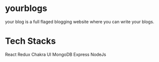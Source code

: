 # yourblogs
your blog is a full flaged blogging website where you can write your blogs.

# Tech Stacks
React
Redux
Chakra UI
MongoDB
Express
NodeJs
